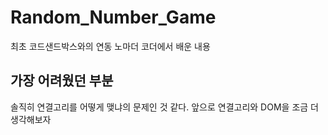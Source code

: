 # Random_Number_Game
최초 코드샌드박스와의 연동
노마더 코더에서 배운 내용 

## 가장 어려웠던 부분
솔직히 연결고리를 어떻게 맺냐의 문제인 것 같다.
앞으로 연결고리와 DOM을 조금 더 생각해보자
